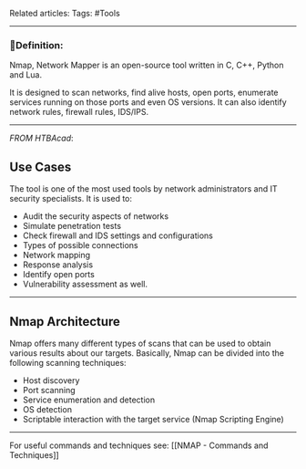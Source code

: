Related articles:
Tags: #Tools

---

### 📕Definition:
Nmap, Network Mapper is an open-source tool written in C, C++, Python and Lua.

It is designed to scan networks, find alive hosts, open ports, enumerate services running on those ports and even OS versions. It can also identify network rules, firewall rules, IDS/IPS.

---

*FROM HTBAcad*:
## Use Cases

The tool is one of the most used tools by network administrators and IT security specialists. It is used to:

- Audit the security aspects of networks
- Simulate penetration tests
- Check firewall and IDS settings and configurations
- Types of possible connections
- Network mapping
- Response analysis
- Identify open ports
- Vulnerability assessment as well.

---

## Nmap Architecture

Nmap offers many different types of scans that can be used to obtain various results about our targets. Basically, Nmap can be divided into the following scanning techniques:

- Host discovery
- Port scanning
- Service enumeration and detection
- OS detection
- Scriptable interaction with the target service (Nmap Scripting Engine)

---


For useful commands and techniques see: [[NMAP - Commands and Techniques]]
